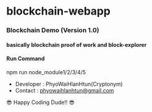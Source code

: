 # blockchain-webapp
### Blockchain Demo (Version 1.0)
#### basically blockchain proof of work and block-explorer

#### Run Command
npm run node_module1/2/3/4/5

- Developer : PhyoWaiHlanHtun(Cryptonym) 
- Contact : phyowaihlanhtun@gmail.com


:sunglasses: Happy Coding Dude!! :sunglasses:
